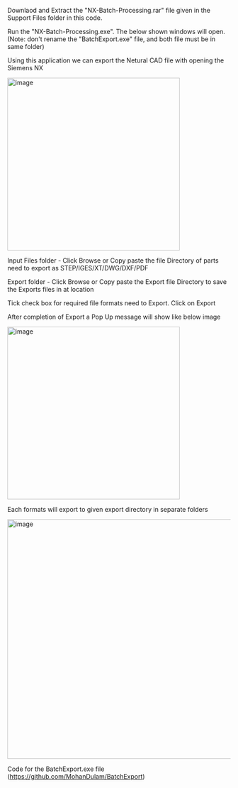 Downlaod and Extract the "NX-Batch-Processing.rar" file given in the Support Files folder in this code.

Run the "NX-Batch-Processing.exe". The below shown windows will open. (Note: don't rename the "BatchExport.exe" file, and both file must be in same folder)

Using this application we can export the Netural CAD file with opening the Siemens NX

<img width="389" alt="image" src="https://github.com/MohanDulam/NX-Batch-Processing/assets/111222356/9224dee7-f1e1-43d0-a075-c943835b72a6">

Input Files folder - Click Browse or Copy paste the file Directory of parts need to export as STEP/IGES/XT/DWG/DXF/PDF

Export folder      - Click Browse or Copy paste the Export file Directory to save the Exports files in at location

Tick check box for required file formats need to Export. Click on Export

After completion of Export a Pop Up message will show like below image

<img width="389" alt="image" src="https://github.com/MohanDulam/NX-Batch-Processing/assets/111222356/678d14ef-e0dd-4816-b9ac-d0d22053f9b6">

Each formats will export to given export directory in separate folders

<img width="540" alt="image" src="https://github.com/MohanDulam/NX-Batch-Processing/assets/111222356/6721220e-61a6-440e-9fe0-ef12e5528ece">



Code for the BatchExport.exe file (https://github.com/MohanDulam/BatchExport)
